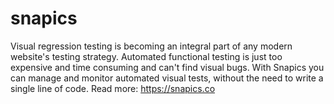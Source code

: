# snapics
Visual regression testing is becoming an integral part of any modern website's testing strategy. Automated functional testing is just too expensive and time consuming and can't find visual bugs. With Snapics you can manage and monitor automated visual tests, without the need to write a single line of code.
Read more: https://snapics.co
